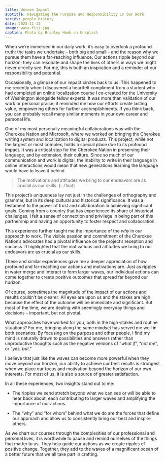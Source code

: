 ```yaml
---
title: Unseen Impact
subtitle: Navigating the Purpose and Responsibility in Our Work
series: people-history
date: 2023-11-12
image: wave-fiji.jpg
caption: Photo by Bradley Hook on Unsplash
---
```


When we’re immersed in our daily work, it’s easy to overlook a profound truth: the tasks we undertake – both big and small – and the reason why we pursue them have a far-reaching influence. Our actions ripple beyond our horizon; they can resonate and shape the lives of others in ways we might never directly see. For me, this is both an inspiration and a reminder of our responsibility and potential.

Occasionally, a glimpse of our impact circles back to us. This happened to me recently when I discovered a heartfelt compliment from a student who had completed an online localization course I co-created for the University of Washington alongside fellow experts. It was more than validation of our work or personal praise; it reminded me how our efforts create lasting value, empowering others for further accomplishments. If you think back, you can probably recall many similar moments in your own career and personal life.

One of my most personally meaningful collaborations was with the Cherokee Nation and Microsoft, where we worked on bringing the Cherokee writing system and localization to digital products. This project, while not the largest or most complex, holds a special place due to its profound impact. It was a critical step for the Cherokee Nation in preserving their language, and by extension, their culture. Since so much of our communication and work is digital, the inability to write in their language in online interactions would mean that new generations learning the language would have to leave it behind.

> The motivations and attitudes we bring to our endeavors are as crucial as our skills.
{: .float}

This project’s uniqueness lay not just in the challenges of orthography and grammar, but in its deep cultural and historical significance. It was a testament to the power of trust and collaboration in achieving significant goals. Coming from a country that has experienced its share of historical challenges, I felt a sense of connection and privilege in being part of this partnership and having an opportunity to foster respect and collaboration.

This experience further taught me the importance of the *why* in our approach to work. The visible passion and commitment of the Cherokee Nation’s advocates had a pivotal influence on the project’s reception and success. It highlighted that the motivations and attitudes we bring to our endeavors are as crucial as our skills.

These and similar experiences gave me a deeper appreciation of how profound and far-reaching our actions and motivations are. Just as ripples in water merge and interact to form larger waves, our individual actions can come together to create positive outcomes that spread far beyond our horizon.

Of course, sometimes the magnitude of the impact of our actions and results couldn’t be clearer: All eyes are upon us and the stakes are high because the effect of the outcome will be immediate and significant. But most of the time, we are dealing with seemingly everyday things and decisions – important, but not pivotal. 

What approaches have worked for you, both in the high-stakes and routine situations? For me, bringing along the same mindset has served me well in both scenarios: By focusing on the purpose and other people, I find my mind is naturally drawn to possibilities and answers rather than unproductive thoughts such as the negative versions of “*what if*”, “*not me*”, or “*yes, but*.”

I believe that just like the waves can become more powerful when they move beyond our horizon, our ability to achieve our best results is strongest when we place our focus and motivation beyond the horizon of our own interests. For most of us, it is also a source of greater satisfaction.

In all these experiences, two insights stand out to me:

- The ripples we send stretch beyond what we can see or will be able to hear back about, each contributing to larger waves and amplifying the importance of our actions.

- The “why” and “for whom” behind what we do are the forces that define our approach and allow us to consistently bring our best and inspire others.

As we chart our courses through the complexities of our professional and personal lives, it is worthwhile to pause and remind ourselves of the things that matter to us. They help guide our actions as we create ripples of positive change. Together, they add to the waves of a magnificent ocean of a better future that we all take part in crafting.

